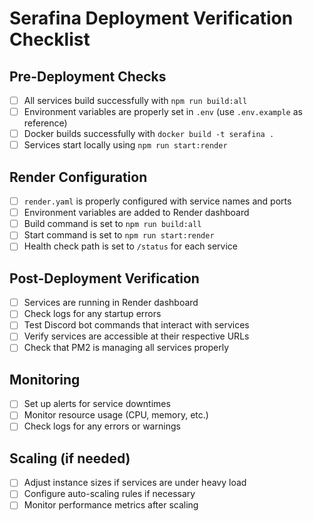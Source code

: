 # Serafina Deployment Verification Checklist

## Pre-Deployment Checks
- [ ] All services build successfully with `npm run build:all`
- [ ] Environment variables are properly set in `.env` (use `.env.example` as reference)
- [ ] Docker builds successfully with `docker build -t serafina .`
- [ ] Services start locally using `npm run start:render`

## Render Configuration
- [ ] `render.yaml` is properly configured with service names and ports
- [ ] Environment variables are added to Render dashboard
- [ ] Build command is set to `npm run build:all`
- [ ] Start command is set to `npm run start:render`
- [ ] Health check path is set to `/status` for each service

## Post-Deployment Verification
- [ ] Services are running in Render dashboard
- [ ] Check logs for any startup errors
- [ ] Test Discord bot commands that interact with services
- [ ] Verify services are accessible at their respective URLs
- [ ] Check that PM2 is managing all services properly

## Monitoring
- [ ] Set up alerts for service downtimes
- [ ] Monitor resource usage (CPU, memory, etc.)
- [ ] Check logs for any errors or warnings

## Scaling (if needed)
- [ ] Adjust instance sizes if services are under heavy load
- [ ] Configure auto-scaling rules if necessary
- [ ] Monitor performance metrics after scaling
